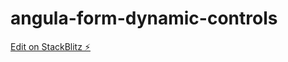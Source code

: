 # angula-form-dynamic-controls

[Edit on StackBlitz ⚡️](https://stackblitz.com/edit/angula-form-dynamic-controls)